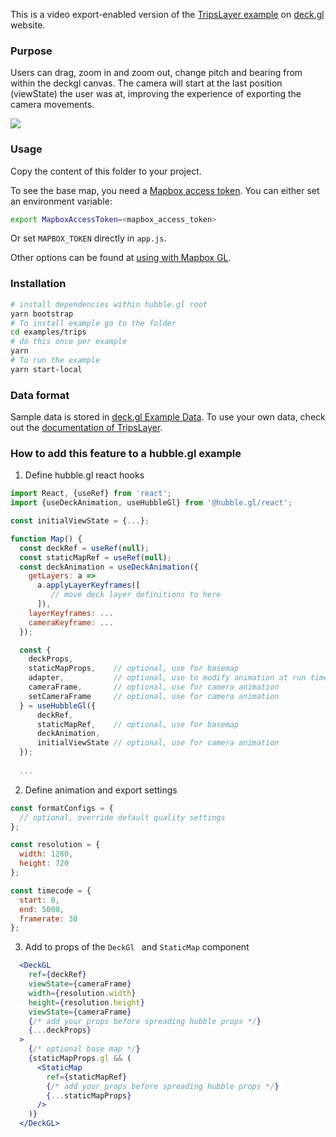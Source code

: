 This is a video export-enabled version of the [TripsLayer example](https://deck.gl/examples/trips-layer/)
on [deck.gl](http://deck.gl) website.

### Purpose

Users can drag, zoom in and zoom out, change pitch and bearing from within the deckgl canvas. The camera will start at the last position (viewState) the user was at, improving the experience of exporting the camera movements.

![](https://user-images.githubusercontent.com/26909101/92542712-25c01d00-f20f-11ea-9aee-1bc2806685dc.gif)

### Usage

Copy the content of this folder to your project. 

To see the base map, you need a [Mapbox access token](https://docs.mapbox.com/help/how-mapbox-works/access-tokens/). You can either set an environment variable:

```bash
export MapboxAccessToken=<mapbox_access_token>
```

Or set `MAPBOX_TOKEN` directly in `app.js`.

Other options can be found at [using with Mapbox GL](https://deck.gl/docs/get-started/using-with-map).

### Installation

```bash
# install dependencies within hubble.gl root
yarn bootstrap
# To install example go to the folder 
cd examples/trips
# do this once per example
yarn 
# To run the example
yarn start-local
```

### Data format
Sample data is stored in [deck.gl Example Data](https://github.com/visgl/deck.gl-data/tree/master/examples/trips). To use your own data, check out
the [documentation of TripsLayer](https://deck.gl/docs/api-reference/geo-layers/trips-layer).

### How to add this feature to a hubble.gl example

1. Define hubble.gl react hooks

```jsx
import React, {useRef} from 'react';
import {useDeckAnimation, useHubbleGl} from '@hubble.gl/react';

const initialViewState = {...};

function Map() {
  const deckRef = useRef(null);
  const staticMapRef = useRef(null);
  const deckAnimation = useDeckAnimation({
    getLayers: a =>
      a.applyLayerKeyframes([
         // move deck layer definitions to here
      ]),
    layerKeyframes: ...
    cameraKeyframe: ...
  });

  const {
    deckProps, 
    staticMapProps,    // optional, use for basemap
    adapter,           // optional, use to modify animation at run time
    cameraFrame,       // optional, use for camera animation
    setCameraFrame     // optional, use for camera animation
  } = useHubbleGl({
      deckRef,
      staticMapRef,    // optional, use for basemap
      deckAnimation,
      initialViewState // optional, use for camera animation
  });
  
  ...
```

2. Define animation and export settings

```js
const formatConfigs = {
  // optional, override default quality settings
};

const resolution = {
  width: 1280,
  height: 720
};

const timecode = {
  start: 0,
  end: 5000,
  framerate: 30
};
```

3. Add to props of the `DeckGl ` and `StaticMap` component

```jsx
  <DeckGL
    ref={deckRef}
    viewState={cameraFrame}
    width={resolution.width}
    height={resolution.height}
    viewState={cameraFrame}
    {/* add your props before spreading hubble props */}
    {...deckProps}
  >
    {/* optional base map */}
    {staticMapProps.gl && (
      <StaticMap
        ref={staticMapRef}
        {/* add your props before spreading hubble props */}
        {...staticMapProps}
      />
    )}
  </DeckGL>
```
